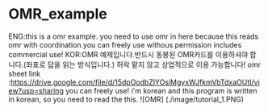 # OMR_example
ENG:this is a omr example. you need to use omr in here because this reads omr with coordination.you can freely use withous permission includes commercial use!
KOR:OMR 예제입니다.반드시 동봉된 OMR카드를 이용하셔야 합니다.(좌표로 답을 읽는 방식입니다.) 허락 맡지 않고 상업적으로 이용 가능합니다!             omr sheet link :https://drive.google.com/file/d/15dpOodbZlYOsiMgyxWJfkmVbTdxaOUtI/view?usp=sharing
you can freely use!
i'm korean and this program is written in korean,
so you need to read the this.
![OMR] (./image/tutorial_1.PNG)
